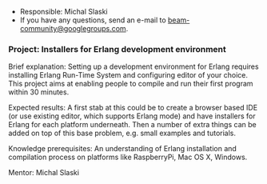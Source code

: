 * Responsible: Michal Slaski
* If you have any questions, send an e-mail to beam-community@googlegroups.com.

### Project: Installers for Erlang development environment

Brief explanation: Setting up a development environment for Erlang requires installing Erlang Run-Time System and configuring editor of your choice. This project aims at enabling people to compile and run their first program within 30 minutes.

Expected results: A first stab at this could be to create a browser based IDE (or use existing editor, which supports Erlang mode) and have installers for Erlang for each platform underneath. Then a number of extra things can be added on top of this base problem, e.g. small examples and tutorials.

Knowledge prerequisites: An understanding of Erlang installation and compilation process on platforms like RaspberryPi, Mac OS X, Windows.

Mentor: Michal Slaski
